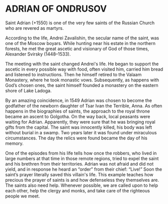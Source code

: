 # ADRIAN OF ONDRUSOV

Saint Adrian (+1550) is one of the very few saints of the Russian Church who are revered as martyrs.

According to the life, Andrei Zavalishin, the secular name of the saint, was one of the Moscow boyars. While hunting near his estate in the northern forests, he met the great ascetic and visionary of God of those times, Alexander Svirsky (1448–1533).

The meeting with the saint changed Andrei's life. He began to support the ascetic in every possible way with food, often visited him, carried him bread and listened to instructions. Then he himself retired to the Valaam Monastery, where he took monastic vows. Subsequently, as happens with God’s chosen ones, the saint himself founded a monastery on the eastern shore of Lake Ladoga.

By an amazing coincidence, in 1549 Adrian was chosen to become the godfather of the newborn daughter of Tsar Ivan the Terrible, Anna. As often happens in the biographies of saints, the approach to the royal throne became an ascent to Golgotha. On the way back, local peasants were waiting for Adrian. Apparently, they were sure that he was bringing royal gifts from the capital. The saint was innocently killed, his body was left without burial in a swamp. Two years later it was found under miraculous circumstances. The day the relics were found became the day of his memory.

One of the episodes from his life tells how once the robbers, who lived in large numbers at that time in those remote regions, tried to expel the saint and his brethren from their territories. Adrian was not afraid and did not yield, and in response he heard an “order” from their chief: “Live!” Soon the saint’s prayer literally saved this villain's life. This example teaches how precious the prayer of saints is and how defenseless they themselves are. The saints also need help. Whenever possible, we are called upon to help each other, help the clergy and monks, and take care of the righteous people we meet.
